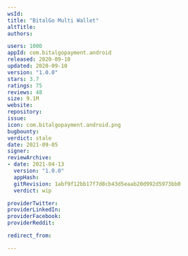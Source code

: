 ```yaml
---
wsId: 
title: "BitalGo Multi Wallet"
altTitle: 
authors:

users: 1000
appId: com.bitalgopayment.android
released: 2020-09-10
updated: 2020-09-10
version: "1.0.0"
stars: 3.7
ratings: 75
reviews: 48
size: 9.1M
website: 
repository: 
issue: 
icon: com.bitalgopayment.android.png
bugbounty: 
verdict: stale
date: 2021-09-05
signer: 
reviewArchive:
- date: 2021-04-13
  version: "1.0.0"
  appHash: 
  gitRevision: 1abf9f12bb17f7d8cb43d5eaab20d992d5973bb0
  verdict: wip

providerTwitter: 
providerLinkedIn: 
providerFacebook: 
providerReddit: 

redirect_from:

---
```



